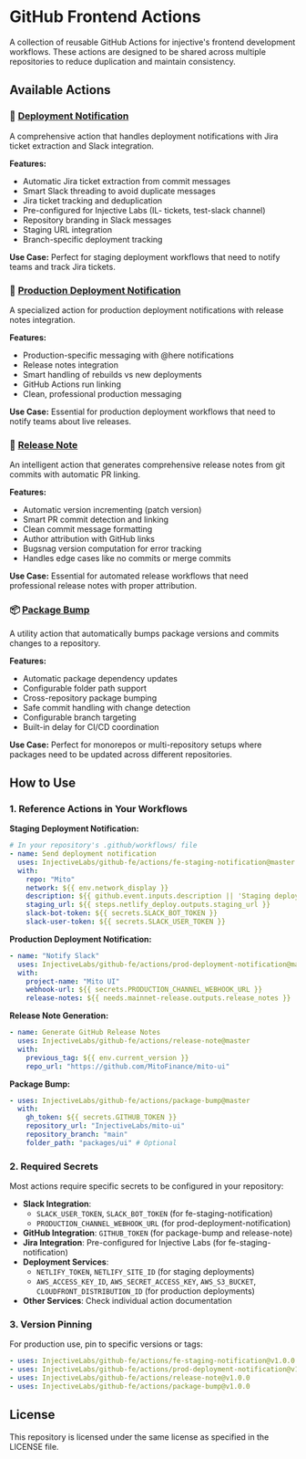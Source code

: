 # GitHub Frontend Actions

A collection of reusable GitHub Actions for injective's frontend development workflows. These actions are designed to be shared across multiple repositories to reduce duplication and maintain consistency.

## Available Actions

### 🚀 [Deployment Notification](./actions/fe-staging-notification/)

A comprehensive action that handles deployment notifications with Jira ticket extraction and Slack integration.

**Features:**

- Automatic Jira ticket extraction from commit messages
- Smart Slack threading to avoid duplicate messages
- Jira ticket tracking and deduplication
- Pre-configured for Injective Labs (IL- tickets, test-slack channel)
- Repository branding in Slack messages
- Staging URL integration
- Branch-specific deployment tracking

**Use Case:** Perfect for staging deployment workflows that need to notify teams and track Jira tickets.

### 🎯 [Production Deployment Notification](./actions/prod-deployment-notification/)

A specialized action for production deployment notifications with release notes integration.

**Features:**

- Production-specific messaging with @here notifications
- Release notes integration
- Smart handling of rebuilds vs new deployments
- GitHub Actions run linking
- Clean, professional production messaging

**Use Case:** Essential for production deployment workflows that need to notify teams about live releases.

### 📝 [Release Note](./actions/release-note/)

An intelligent action that generates comprehensive release notes from git commits with automatic PR linking.

**Features:**

- Automatic version incrementing (patch version)
- Smart PR commit detection and linking
- Clean commit message formatting
- Author attribution with GitHub links
- Bugsnag version computation for error tracking
- Handles edge cases like no commits or merge commits

**Use Case:** Essential for automated release workflows that need professional release notes with proper attribution.

### 📦 [Package Bump](./actions/package-bump/)

A utility action that automatically bumps package versions and commits changes to a repository.

**Features:**

- Automatic package dependency updates
- Configurable folder path support
- Cross-repository package bumping
- Safe commit handling with change detection
- Configurable branch targeting
- Built-in delay for CI/CD coordination

**Use Case:** Perfect for monorepos or multi-repository setups where packages need to be updated across different repositories.

## How to Use

### 1. Reference Actions in Your Workflows

**Staging Deployment Notification:**

```yaml
# In your repository's .github/workflows/ file
- name: Send deployment notification
  uses: InjectiveLabs/github-fe/actions/fe-staging-notification@master
  with:
    repo: "Mito"
    network: ${{ env.network_display }}
    description: ${{ github.event.inputs.description || 'Staging deployment' }}
    staging_url: ${{ steps.netlify_deploy.outputs.staging_url }}
    slack-bot-token: ${{ secrets.SLACK_BOT_TOKEN }}
    slack-user-token: ${{ secrets.SLACK_USER_TOKEN }}
```

**Production Deployment Notification:**

```yaml
- name: "Notify Slack"
  uses: InjectiveLabs/github-fe/actions/prod-deployment-notification@master
  with:
    project-name: "Mito UI"
    webhook-url: ${{ secrets.PRODUCTION_CHANNEL_WEBHOOK_URL }}
    release-notes: ${{ needs.mainnet-release.outputs.release_notes }}
```

**Release Note Generation:**

```yaml
- name: Generate GitHub Release Notes
  uses: InjectiveLabs/github-fe/actions/release-note@master
  with:
    previous_tag: ${{ env.current_version }}
    repo_url: "https://github.com/MitoFinance/mito-ui"
```

**Package Bump:**

```yaml
- uses: InjectiveLabs/github-fe/actions/package-bump@master
  with:
    gh_token: ${{ secrets.GITHUB_TOKEN }}
    repository_url: "InjectiveLabs/mito-ui"
    repository_branch: "main"
    folder_path: "packages/ui" # Optional
```

### 2. Required Secrets

Most actions require specific secrets to be configured in your repository:

- **Slack Integration**:
  - `SLACK_USER_TOKEN`, `SLACK_BOT_TOKEN` (for fe-staging-notification)
  - `PRODUCTION_CHANNEL_WEBHOOK_URL` (for prod-deployment-notification)
- **GitHub Integration**: `GITHUB_TOKEN` (for package-bump and release-note)
- **Jira Integration**: Pre-configured for Injective Labs (for fe-staging-notification)
- **Deployment Services**:
  - `NETLIFY_TOKEN`, `NETLIFY_SITE_ID` (for staging deployments)
  - `AWS_ACCESS_KEY_ID`, `AWS_SECRET_ACCESS_KEY`, `AWS_S3_BUCKET`, `CLOUDFRONT_DISTRIBUTION_ID` (for production deployments)
- **Other Services**: Check individual action documentation

### 3. Version Pinning

For production use, pin to specific versions or tags:

```yaml
- uses: InjectiveLabs/github-fe/actions/fe-staging-notification@v1.0.0
- uses: InjectiveLabs/github-fe/actions/prod-deployment-notification@v1.0.0
- uses: InjectiveLabs/github-fe/actions/release-note@v1.0.0
- uses: InjectiveLabs/github-fe/actions/package-bump@v1.0.0
```

## License

This repository is licensed under the same license as specified in the LICENSE file.
